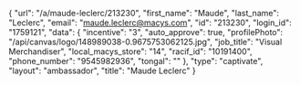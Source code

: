 {
    "url": "\/a\/maude-leclerc\/213230",
    "first_name": "Maude",
    "last_name": "Leclerc",
    "email": "maude.leclerc@macys.com",
    "id": "213230",
    "login_id": "1759121",
    "data": {
        "incentive": "3",
        "auto_approve": true,
        "profilePhoto": "\/api\/canvas\/logo\/148989038-0.9675753062125.jpg",
        "job_title": "Visual Merchandiser",
        "local_macys_store": "14",
        "racif_id": "10191400",
        "phone_number": "9545982936",
        "tongal": ""
    },
    "type": "captivate",
    "layout": "ambassador",
    "title": "Maude Leclerc"
}